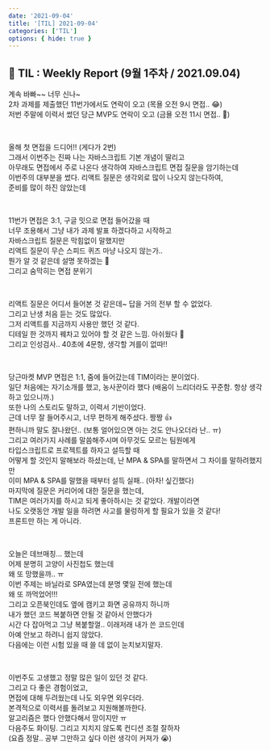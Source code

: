 ```yaml
---
date: '2021-09-04'
title: '[TIL] 2021-09-04'
categories: ['TIL']
options: { hide: true }
---
```


## 🚀 TIL : Weekly Report (9월 1주차 / 2021.09.04)

계속 바빠~~ 너무 신나~  
2차 과제를 제출했던 11번가에서도 연락이 오고 (목욜 오전 9시 면접.. 😂)  
저번 주말에 이력서 썼던 당근 MVP도 연락이 오고 (금욜 오전 11시 면접.. 🥕)

<br/>

올해 첫 면접을 드디어!! (게다가 2번)  
그래서 이번주는 진짜 나는 자바스크립트 기본 개념이 딸리고  
아무래도 면접에서 주로 나온다 생각하여 자바스크립트 면접 질문을 암기하는데  
이번주의 대부분을 썼다. 리액트 질문은 생각외로 많이 나오지 않는다하여,  
준비를 많이 하진 않았는데

<br/>

11번가 면접은 3:1, 구글 밋으로 면접 들어갔을 때  
너무 조용해서 그냥 내가 과제 발표 하겠다하고 시작하고  
자바스크립트 질문은 막힘없이 말했지만  
리액트 질문이 무슨 스피드 퀴즈 마냥 나오지 않는가..  
뭔가 알 것 같은데 설명 못하겠는 🥲  
그리고 숨막히는 면접 분위기

<br/>

리액트 질문은 어디서 들어본 것 같은데~ 답을 거의 전부 할 수 없었다.  
그리고 난생 처음 듣는 것도 많았다.  
그저 리액트를 지금까지 사용만 했던 것 같다.  
디테일 한 것까지 꿰차고 있어야 할 것 같은 느낌. 아쉬웠다 🥲  
그리고 인성검사.. 40초에 4문항, 생각할 겨를이 없따!!

<br/>

당근마켓 MVP 면접은 1:1, 줌에 들어갔는데 TIM이라는 분이었다.  
일단 처음에는 자기소개를 했고, 농사꾼이라 했다 (배움이 느리더라도 꾸준함. 항상 생각하고 있으니까.)  
또한 나의 스토리도 말하고, 이력서 기반이었다.  
근데 너무 잘 들어주시고, 너무 편하게 해주셨다. 짱짱 👍  
편하니까 말도 잘나왔던.. (보통 얼어있으면 아는 것도 안나오더라 난.. ㅠ)  
그리고 여러가지 사례를 말씀해주시며 아무것도 모르는 팀원에게  
타입스크립트로 프로젝트를 하자고 설득할 때  
어떻게 할 것인지 말해보라 하셨는데, 난 MPA & SPA를 말하면서 그 차이를 말하려했지만  
이미 MPA & SPA를 말했을 때부터 설득 실패.. (아차! 싶긴했다)  
마지막에 질문은 커리어에 대한 질문을 했는데,  
TIM은 여러가지를 하시고 되게 좋아하시는 것 같았다. 개발이라면  
나도 오랫동안 개발 일을 하려면 사고를 물렁하게 할 필요가 있을 것 같다!  
프론트만 하는 게 아니라.

<br/>

오늘은 데브매칭... 했는데  
어제 분명히 고양이 사진첩도 했는데  
왜 또 망했을까.. ㅠ  
이번 주제는 바닐라로 SPA였는데 분명 몇일 전에 했는데  
왜 또 까먹었어!!!  
그리고 오픈북인데도 옆에 캠키고 화면 공유까지 하니까  
내가 했던 코드 복붙하면 안될 것 같아서 안했다가  
시간 다 잡아먹고 그냥 복붙할껄.. 이래저래 내가 쓴 코드인데  
아예 안보고 하려니 쉽지 않았다.  
다음에는 이런 시험 있을 때 쓸 데 없이 눈치보지말자.

<br/>

이번주도 고생했고 정말 많은 일이 있던 것 같다.  
그리고 다 좋은 경험이었고,  
면접에 대해 두려웠는데 나도 외우면 외우더라.  
본격적으로 이력서를 돌려보고 지원해볼까한다.  
알고리즘은 했다 안했다해서 망이지만 ㅠ  
다음주도 화이팅. 그리고 지치지 않도록 컨디션 조절 잘하자  
(요즘 정말.. 공부 그만하고 싶다 이런 생각이 커져가 😭)
